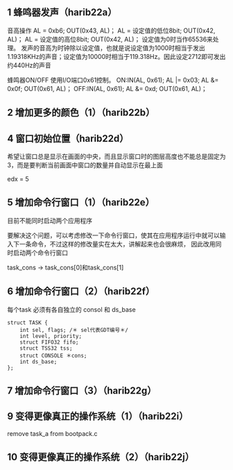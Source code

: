## 1 蜂鸣器发声（harib22a）

音高操作 
AL = 0xb6; OUT(0x43, AL)； 
AL = 设定值的低位8bit; OUT(0x42, AL)；
AL = 设定值的高位8bit; OUT(0x42, AL)； 
设定值为0时当作65536来处理。 
发声的音高为时钟除以设定值，也就是说设定值为1000时相当于发出1.19318KHz的声音；设定值为10000时相当于119.318Hz。因此设定2712即可发出约440Hz的声音


蜂鸣器ON/OFF 
使用I/O端口0x61控制。 
ON:IN(AL, 0x61); AL |= 0x03; AL &= 0x0f; OUT(0x61, AL)； 
OFF:IN(AL, 0x61); AL &= 0xd; OUT(0x61, AL)；


## 2 增加更多的颜色（1）（harib22b）


## 4 窗口初始位置（harib22d）
希望让窗口总是显示在画面的中央，而且显示窗口时的图层高度也不能总是固定为3，而是要判断当前画面中窗口的数量并自动显示在最上面

edx = 5

## 5 增加命令行窗口（1）（harib22e）
目前不能同时启动两个应用程序

要解决这个问题，可以考虑修改一下命令行窗口，使其在应用程序运行中就可以输入下一条命令，不过这样的修改量实在太大，讲解起来也会很麻烦，
因此改用同时启动两个命令行窗口

task_cons -> task_cons[0]和task_cons[1]

## 6 增加命令行窗口（2）（harib22f）
每个task 必须有各自独立的 consol 和 ds_base
```
struct TASK {
    int sel, flags; /＊ sel代表GDT编号＊/
    int level, priority;
    struct FIFO32 fifo;
    struct TSS32 tss;
    struct CONSOLE ＊cons;   
    int ds_base;             
};
```

## 7 增加命令行窗口（3）（harib22g）



## 9 变得更像真正的操作系统（1）（harib22i）

remove task_a from bootpack.c


## 10 变得更像真正的操作系统（2）（harib22j）

